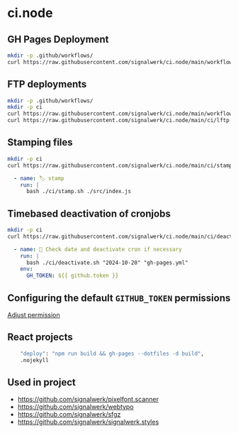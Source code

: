 # ci.node

## GH Pages Deployment

```bash
mkdir -p .github/workflows/
curl https://raw.githubusercontent.com/signalwerk/ci.node/main/workflows/gh-pages.yml > .github/workflows/gh-pages.yml
```

## FTP deployments

```bash
mkdir -p .github/workflows/
mkdir -p ci
curl https://raw.githubusercontent.com/signalwerk/ci.node/main/workflows/ftp-deploy.yml > .github/workflows/ftp-deploy.yml
curl https://raw.githubusercontent.com/signalwerk/ci.node/main/ci/lftp.sh > ci/lftp.sh
```

## Stamping files

```bash
mkdir -p ci
curl https://raw.githubusercontent.com/signalwerk/ci.node/main/ci/stamp.sh > ci/stamp.sh
```

```yaml
  - name: 🏷 stamp
    run: |
      bash ./ci/stamp.sh ./src/index.js
```


## Timebased deactivation of cronjobs

```bash
mkdir -p ci
curl https://raw.githubusercontent.com/signalwerk/ci.node/main/ci/deactivate.sh > ci/deactivate.sh
```

```yaml
  - name: 📅 Check date and deactivate cron if necessary
    run: |
      bash ./ci/deactivate.sh "2024-10-20" "gh-pages.yml"
    env:
      GH_TOKEN: ${{ github.token }}
```

## Configuring the default `GITHUB_TOKEN` permissions

[Adjust permission](https://docs.github.com/en/repositories/managing-your-repositorys-settings-and-features/enabling-features-for-your-repository/managing-github-actions-settings-for-a-repository#configuring-the-default-github_token-permissions)

## React projects

```sh
    "deploy": "npm run build && gh-pages --dotfiles -d build",
    .nojekyll
```

## Used in project

- https://github.com/signalwerk/pixelfont.scanner
- https://github.com/signalwerk/webtypo
- https://github.com/signalwerk/sfgz
- https://github.com/signalwerk/signalwerk.styles

<!--
private projects
- https://github.com/signalwerk/lm-a/

-->
